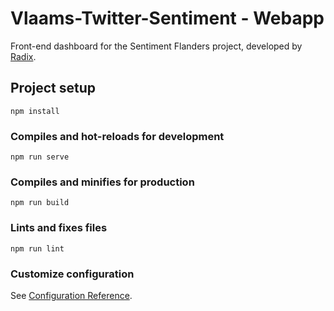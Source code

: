 # Vlaams-Twitter-Sentiment - Webapp

Front-end dashboard for the Sentiment Flanders project, developed by [Radix](http://radix.ai).


## Project setup
```
npm install
```

### Compiles and hot-reloads for development
```
npm run serve
```

### Compiles and minifies for production
```
npm run build
```

### Lints and fixes files
```
npm run lint
```

### Customize configuration
See [Configuration Reference](https://cli.vuejs.org/config/).
